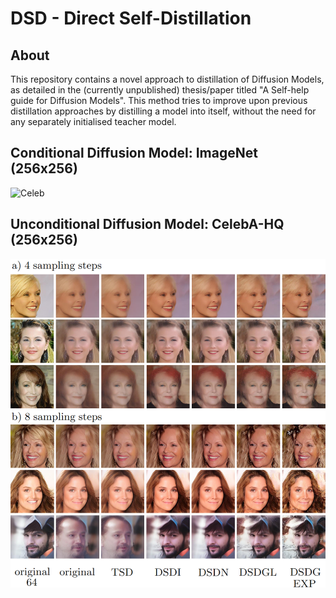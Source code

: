 # DSD - Direct Self-Distillation

## About

This repository contains a novel approach to distillation of Diffusion Models, as detailed in the (currently unpublished) thesis/paper titled "A Self-help guide for Diffusion Models". This method tries to improve upon previous distillation approaches by distilling a model into itself, without the need for any separately initialised teacher model.

## Conditional Diffusion Model: ImageNet (256x256)

![Celeb](https://github.com/Pmobilee/DSD/blob/main/readme/Cin.png?raw=true)

## Unconditional Diffusion Model: CelebA-HQ (256x256)

![Celeb](https://github.com/Pmobilee/DSD/blob/main/readme/Celeb.png?raw=true)
